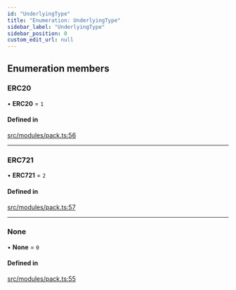 ```yaml
---
id: "UnderlyingType"
title: "Enumeration: UnderlyingType"
sidebar_label: "UnderlyingType"
sidebar_position: 0
custom_edit_url: null
---
```


## Enumeration members

### ERC20

• **ERC20** = `1`

#### Defined in

[src/modules/pack.ts:56](https://github.com/PrasoonPratham/nftlabs-sdk-ts/blob/ff1ad69/src/modules/pack.ts#L56)

___

### ERC721

• **ERC721** = `2`

#### Defined in

[src/modules/pack.ts:57](https://github.com/PrasoonPratham/nftlabs-sdk-ts/blob/ff1ad69/src/modules/pack.ts#L57)

___

### None

• **None** = `0`

#### Defined in

[src/modules/pack.ts:55](https://github.com/PrasoonPratham/nftlabs-sdk-ts/blob/ff1ad69/src/modules/pack.ts#L55)
